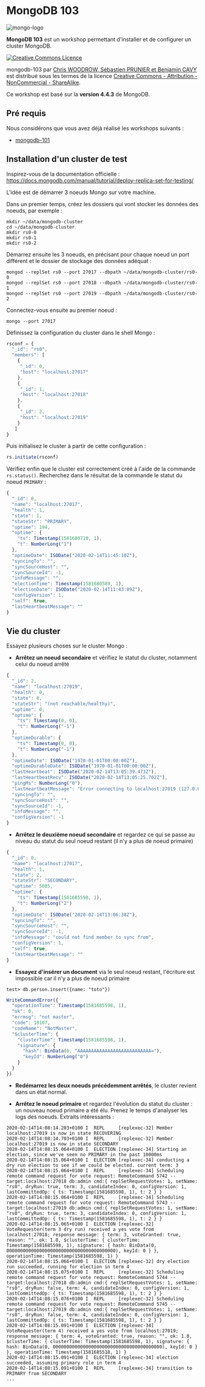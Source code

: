 # MongoDB 103

![mongo-logo](https://upload.wikimedia.org/wikipedia/en/thumb/4/45/MongoDB-Logo.svg/300px-MongoDB-Logo.svg.png)

**MongoDB 103** est un workshop permettant d'installer et de configurer un cluster MongoDB.

<a rel="license" href="http://creativecommons.org/licenses/by-nc-sa/4.0/"><img alt="Creative Commons Licence" style="border-width:0" src="https://i.creativecommons.org/l/by-nc-sa/4.0/88x31.png" /></a>

<span xmlns:dct="http://purl.org/dc/terms/" property="dct:title">mongodb-103</span> par <a xmlns:cc="http://creativecommons.org/ns#" href="https://github.com/nosql-bootcamp/mongodb-103" property="cc:attributionName" rel="cc:attributionURL">Chris WOODROW, Sébastien PRUNIER et Benjamin CAVY</a> est distribué sous les termes de la licence <a rel="license" href="http://creativecommons.org/licenses/by-nc-sa/4.0/">Creative Commons - Attribution - NonCommercial - ShareAlike</a>.

Ce workshop est basé sur la **version 4.4.3** de MongoDB.

## Pré requis

Nous considérons que vous avez déjà réalisé les workshops suivants :

* [mongodb-101](https://github.com/nosql-bootcamp/mongodb-101)

## Installation d'un cluster de test

Inspirez-vous de la documentation officielle : https://docs.mongodb.com/manual/tutorial/deploy-replica-set-for-testing/

L'idée est de démarrer 3 noeuds Mongo sur votre machine.

Dans un premier temps, créez les dossiers qui vont stocker les données des noeuds, par exemple : 

```
mkdir ~/data/mongodb-cluster
cd ~/data/mongodb-cluster
mkdir rs0-0
mkdir rs0-1
mkdir rs0-2
```

Démarrez ensuite les 3 noeuds, en précisant pour chaque noeud un port différent et le dossier de stockage des données adéquat :

```
mongod --replSet rs0 --port 27017 --dbpath ~/data/mongodb-cluster/rs0-0
mongod --replSet rs0 --port 27018 --dbpath ~/data/mongodb-cluster/rs0-1
mongod --replSet rs0 --port 27019 --dbpath ~/data/mongodb-cluster/rs0-2
```

Connectez-vous ensuite au premier noeud : 

```
mongo --port 27017
```

Définissez la configuration du cluster dans le shell Mongo : 

```javascript
rsconf = {
  "_id": "rs0",
  "members": [
    {
     "_id": 0,
     "host": "localhost:27017"
    },
    {
     "_id": 1,
     "host": "localhost:27018"
    },
    {
     "_id": 2,
     "host": "localhost:27019"
    }
   ]
}
```

Puis initialisez le cluster à partir de cette configuration : 

```javascript
rs.initiate(rsconf)
```

Vérifiez enfin que le cluster est correctement créé à l'aide de la commande `rs.status()`. Recherchez dans le résultat de la commande le statut du noeud `PRIMARY` :

```javascript
{
  "_id": 0,
  "name": "localhost:27017",
  "health": 1,
  "state": 1,
  "stateStr": "PRIMARY",
  "uptime": 194,
  "optime": {
    "ts": Timestamp(1581680710, 1),
    "t": NumberLong("1")
  },
  "optimeDate": ISODate("2020-02-14T11:45:10Z"),
  "syncingTo": "",
  "syncSourceHost": "",
  "syncSourceId": -1,
  "infoMessage": "",
  "electionTime": Timestamp(1581680589, 1),
  "electionDate": ISODate("2020-02-14T11:43:09Z"),
  "configVersion": 1,
  "self": true,
  "lastHeartbeatMessage": ""
}
```

## Vie du cluster

Essayez plusieurs choses sur le cluster Mongo :

* **Arrêtez un noeud secondaire** et vérifiez le statut du cluster, notamment celui du noeud arrêté

```javascript
{
  "_id": 2,
  "name": "localhost:27019",
  "health": 0,
  "state": 8,
  "stateStr": "(not reachable/healthy)",
  "uptime": 0,
  "optime": {
    "ts": Timestamp(0, 0),
    "t": NumberLong("-1")
  },
  "optimeDurable": {
    "ts": Timestamp(0, 0),
    "t": NumberLong("-1")
  },
  "optimeDate": ISODate("1970-01-01T00:00:00Z"),
  "optimeDurableDate": ISODate("1970-01-01T00:00:00Z"),
  "lastHeartbeat": ISODate("2020-02-14T13:05:39.473Z"),
  "lastHeartbeatRecv": ISODate("2020-02-14T13:05:25.702Z"),
  "pingMs": NumberLong("0"),
  "lastHeartbeatMessage": "Error connecting to localhost:27019 (127.0.0.1:27019) :: caused by :: Connection refused",
  "syncingTo": "",
  "syncSourceHost": "",
  "syncSourceId": -1,
  "infoMessage": "",
  "configVersion": -1
}
```

* **Arrêtez le deuxième noeud secondaire** et regardez ce qui se passe au niveau du statut du seul noeud restant (il n'y a plus de noeud primaire)

```javascript
{
  "_id": 0,
  "name": "localhost:27017",
  "health": 1,
  "state": 2,
  "stateStr": "SECONDARY",
  "uptime": 5085,
  "optime": {
    "ts": Timestamp(1581685598, 1),
    "t": NumberLong("2")
  },
  "optimeDate": ISODate("2020-02-14T13:06:38Z"),
  "syncingTo": "",
  "syncSourceHost": "",
  "syncSourceId": -1,
  "infoMessage": "could not find member to sync from",
  "configVersion": 1,
  "self": true,
  "lastHeartbeatMessage": ""
}
```

* **Essayez d'insérer un document** via le seul noeud restant, l'écriture est impossible car il n'y a plus de noeud primaire

```
test> db.person.insert({name: "toto"})
```

```javascript
WriteCommandError({
  "operationTime": Timestamp(1581685598, 1),
  "ok": 0,
  "errmsg": "not master",
  "code": 10107,
  "codeName": "NotMaster",
  "$clusterTime": {
    "clusterTime": Timestamp(1581685598, 1),
    "signature": {
      "hash": BinData(0, "AAAAAAAAAAAAAAAAAAAAAAAAAAA="),
      "keyId": NumberLong("0")
    }
  }
})
```

* **Redémarrez les deux noeuds précédemment arrêtés**, le cluster revient dans un état normal.

* **Arrêtez le noeud primaire** et regardez l'évolution du statut du cluster : un nouveau noeud primaire a été élu. Prenez le temps d'analyser les logs des noeuds. Extraits intéressants : 

```
2020-02-14T14:08:14.203+0100 I  REPL     [replexec-32] Member localhost:27019 is now in state RECOVERING
2020-02-14T14:08:14.703+0100 I  REPL     [replexec-32] Member localhost:27019 is now in state SECONDARY
2020-02-14T14:08:15.064+0100 I  ELECTION [replexec-34] Starting an election, since we've seen no PRIMARY in the past 10000ms
2020-02-14T14:08:15.064+0100 I  ELECTION [replexec-34] conducting a dry run election to see if we could be elected. current term: 3
2020-02-14T14:08:15.064+0100 I  REPL     [replexec-34] Scheduling remote command request for vote request: RemoteCommand 5742 -- target:localhost:27018 db:admin cmd:{ replSetRequestVotes: 1, setName: "rs0", dryRun: true, term: 3, candidateIndex: 0, configVersion: 1, lastCommittedOp: { ts: Timestamp(1581685598, 1), t: 2 } }
2020-02-14T14:08:15.064+0100 I  REPL     [replexec-34] Scheduling remote command request for vote request: RemoteCommand 5743 -- target:localhost:27019 db:admin cmd:{ replSetRequestVotes: 1, setName: "rs0", dryRun: true, term: 3, candidateIndex: 0, configVersion: 1, lastCommittedOp: { ts: Timestamp(1581685598, 1), t: 2 } }
2020-02-14T14:08:15.065+0100 I  ELECTION [replexec-32] VoteRequester(term 3 dry run) received a yes vote from localhost:27018; response message: { term: 3, voteGranted: true, reason: "", ok: 1.0, $clusterTime: { clusterTime: Timestamp(1581685598, 1), signature: { hash: BinData(0, 0000000000000000000000000000000000000000), keyId: 0 } }, operationTime: Timestamp(1581685598, 1) }
2020-02-14T14:08:15.066+0100 I  ELECTION [replexec-32] dry election run succeeded, running for election in term 4
2020-02-14T14:08:15.075+0100 I  REPL     [replexec-32] Scheduling remote command request for vote request: RemoteCommand 5744 -- target:localhost:27018 db:admin cmd:{ replSetRequestVotes: 1, setName: "rs0", dryRun: false, term: 4, candidateIndex: 0, configVersion: 1, lastCommittedOp: { ts: Timestamp(1581685598, 1), t: 2 } }
2020-02-14T14:08:15.076+0100 I  REPL     [replexec-32] Scheduling remote command request for vote request: RemoteCommand 5745 -- target:localhost:27019 db:admin cmd:{ replSetRequestVotes: 1, setName: "rs0", dryRun: false, term: 4, candidateIndex: 0, configVersion: 1, lastCommittedOp: { ts: Timestamp(1581685598, 1), t: 2 } }
2020-02-14T14:08:15.091+0100 I  ELECTION [replexec-34] VoteRequester(term 4) received a yes vote from localhost:27019; response message: { term: 4, voteGranted: true, reason: "", ok: 1.0, $clusterTime: { clusterTime: Timestamp(1581685598, 1), signature: { hash: BinData(0, 0000000000000000000000000000000000000000), keyId: 0 } }, operationTime: Timestamp(1581685518, 1) }
2020-02-14T14:08:15.091+0100 I  ELECTION [replexec-34] election succeeded, assuming primary role in term 4
2020-02-14T14:08:15.091+0100 I  REPL     [replexec-34] transition to PRIMARY from SECONDARY
...
```
